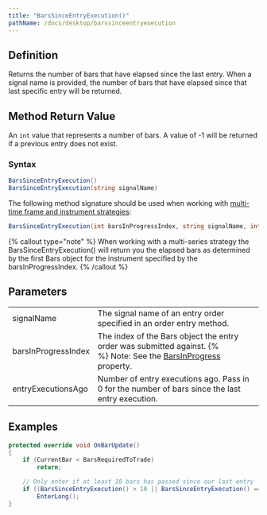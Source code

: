 ```yaml
---
title: "BarsSinceEntryExecution()"
pathName: /docs/desktop/barssinceentryexecution
---
```


## Definition

Returns the number of bars that have elapsed since the last entry. When a signal name is provided, the number of bars that have elapsed since that last specific entry will be returned.

## Method Return Value

An `int` value that represents a number of bars. A value of -1 will be returned if a previous entry does not exist.

### Syntax

```csharp
BarsSinceEntryExecution()
BarsSinceEntryExecution(string signalName)
```

The following method signature should be used when working with [multi-time frame and instrument strategies](/docs/desktop/multi-time_frame__instruments):

```csharp
BarsSinceEntryExecution(int barsInProgressIndex, string signalName, int entryExecutionsAgo)
```

{% callout type="note" %}
When working with a multi-series strategy the BarsSinceEntryExecution() will return you the elapsed bars as determined by the first Bars object for the instrument specified by the barsInProgressIndex.
{% /callout %}

## Parameters

|  |  |
| --- | --- |
| signalName | The signal name of an entry order specified in an order entry method. |
| barsInProgressIndex | The index of the Bars object the entry order was submitted against. {% <br> %} Note: See the [BarsInProgress](/docs/desktop/barsinprogress) property. |
| entryExecutionsAgo | Number of entry executions ago. Pass in 0 for the number of bars since the last entry execution. |

## Examples

```csharp
protected override void OnBarUpdate()
{
    if (CurrentBar < BarsRequiredToTrade)
        return;

    // Only enter if at least 10 bars has passed since our last entry
    if ((BarsSinceEntryExecution() > 10 || BarsSinceEntryExecution() == -1) && CrossAbove(SMA(10), SMA(20), 1))
        EnterLong();
}
```
